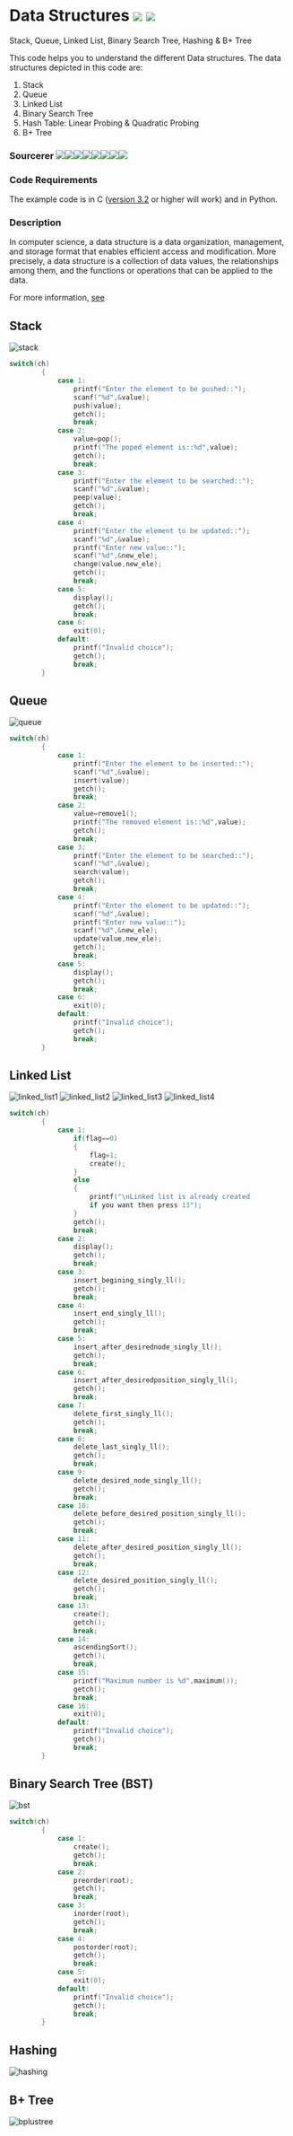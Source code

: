 # Data Structures [![](https://img.shields.io/github/license/sourcerer-io/hall-of-fame.svg?colorB=ff0000)](https://github.com/ParthPathak27/Data-Structures/blob/master/LICENSE)  [![](https://img.shields.io/badge/Parth-Pathak-brightgreen.svg?colorB=ff0000)](https://www.linkedin.com/in/parth-pathak-learner/)
Stack, Queue, Linked List, Binary Search Tree, Hashing & B+ Tree

This code helps you to understand the different Data structures. The data structures depicted in this code are:

1. Stack
2. Queue
3. Linked List
4. Binary Search Tree
5. Hash Table: Linear Probing & Quadratic Probing
6. B+ Tree

### Sourcerer [![](https://sourcerer.io/fame/ParthPathak27/ParthPathak27/Data-Structures/images/0)](https://sourcerer.io/fame/ParthPathak27/ParthPathak27/Data-Structures/links/0)[![](https://sourcerer.io/fame/ParthPathak27/ParthPathak27/Data-Structures/images/1)](https://sourcerer.io/fame/ParthPathak27/ParthPathak27/Data-Structures/links/1)[![](https://sourcerer.io/fame/ParthPathak27/ParthPathak27/Data-Structures/images/2)](https://sourcerer.io/fame/ParthPathak27/ParthPathak27/Data-Structures/links/2)[![](https://sourcerer.io/fame/ParthPathak27/ParthPathak27/Data-Structures/images/3)](https://sourcerer.io/fame/ParthPathak27/ParthPathak27/Data-Structures/links/3)[![](https://sourcerer.io/fame/ParthPathak27/ParthPathak27/Data-Structures/images/4)](https://sourcerer.io/fame/ParthPathak27/ParthPathak27/Data-Structures/links/4)[![](https://sourcerer.io/fame/ParthPathak27/ParthPathak27/Data-Structures/images/5)](https://sourcerer.io/fame/ParthPathak27/ParthPathak27/Data-Structures/links/5)[![](https://sourcerer.io/fame/ParthPathak27/ParthPathak27/Data-Structures/images/6)](https://sourcerer.io/fame/ParthPathak27/ParthPathak27/Data-Structures/links/6)[![](https://sourcerer.io/fame/ParthPathak27/ParthPathak27/Data-Structures/images/7)](https://sourcerer.io/fame/ParthPathak27/ParthPathak27/Data-Structures/links/7)

### Code Requirements
The example code is in C ([version 3.2](https://archive.codeplex.com/?p=turboc) or higher will work) and in Python.

### Description
In computer science, a data structure is a data organization, management, and storage format that enables efficient access and modification. More precisely, a data structure is a collection of data values, the relationships among them, and the functions or operations that can be applied to the data.

For more information, [see](https://en.wikipedia.org/wiki/Data_structure)

## Stack
![stack](gif/stack.gif)
```c
switch(ch)
        {
            case 1:
                printf("Enter the element to be pushed::");
                scanf("%d",&value);
                push(value);
                getch();
                break;
            case 2:
                value=pop();
                printf("The poped element is::%d",value);
                getch();
                break;
            case 3:
                printf("Enter the element to be searched::");
                scanf("%d",&value);
                peep(value);
                getch();
                break;
            case 4:
                printf("Enter the element to be updated::");
                scanf("%d",&value);
                printf("Enter new value::");
                scanf("%d",&new_ele);
                change(value,new_ele);
                getch();
                break;
            case 5:
                display();
                getch();
                break;
            case 6:
                exit(0);
            default:
                printf("Invalid choice");
                getch();
                break;
        }
```        
## Queue
![queue](gif/queue.gif)
```c
switch(ch)
        {
            case 1:
                printf("Enter the element to be inserted::");
                scanf("%d",&value);
                insert(value);
                getch();
                break;
            case 2:
                value=remove1();
                printf("The removed element is::%d",value);
                getch();
                break;
            case 3:
                printf("Enter the element to be searched::");
                scanf("%d",&value);
                search(value);
                getch();
                break;
            case 4:
                printf("Enter the element to be updated::");
                scanf("%d",&value);
                printf("Enter new value::");
                scanf("%d",&new_ele);
                update(value,new_ele);
                getch();
                break;
            case 5:
                display();
                getch();
                break;
            case 6:
                exit(0);
            default:
                printf("Invalid choice");
                getch();
                break;
        }
```
## Linked List
![linked_list1](gif/linked_list1.gif)
![linked_list2](gif/linked_list2.gif)
![linked_list3](gif/linked_list3.gif)
![linked_list4](gif/linked_list4.gif)
```c
switch(ch)
        {
            case 1:
                if(flag==0)
                {
                    flag=1;
                    create();
                }
                else
                {
                    printf("\nLinked list is already created
                    if you want then press 13");
                }
                getch();
                break;
            case 2:
                display();
                getch();
                break;
            case 3:
                insert_begining_singly_ll();
                getch();
                break;
            case 4:
                insert_end_singly_ll();
                getch();
                break;
            case 5:
                insert_after_desirednode_singly_ll();
                getch();
                break;
            case 6:
                insert_after_desiredposition_singly_ll();
                getch();
                break;
            case 7:
                delete_first_singly_ll();
                getch();
                break;
            case 8:
                delete_last_singly_ll();
                getch();
                break;
            case 9:
                delete_desired_node_singly_ll();
                getch();
                break;
            case 10:
                delete_before_desired_position_singly_ll();
                getch();
                break;
            case 11:
                delete_after_desired_position_singly_ll();
                getch();
                break;
            case 12:
                delete_desired_position_singly_ll();
                getch();
                break;
            case 13:
                create();
                getch();
                break;
            case 14:
                ascendingSort();
                getch();
                break;
            case 15:
                printf("Maximum number is %d",maximum());
                getch();
                break;
            case 16:
                exit(0);
            default:
                printf("Invalid choice");
                getch();
                break;
        }
```
## Binary Search Tree (BST)
![bst](gif/bst.gif)
```c
switch(ch)
        {
            case 1:
                create();
                getch();
                break;
            case 2:
                preorder(root);
                getch();
                break;
            case 3:
                inorder(root);
                getch();
                break;
            case 4:
                postorder(root);
                getch();
                break;
            case 5:
                exit(0);
            default:
                printf("Invalid choice");
                getch();
                break;
        }
```
## Hashing
![hashing](gif/hashing.gif)
## B+ Tree
![bplustree](gif/b+tree.gif)
